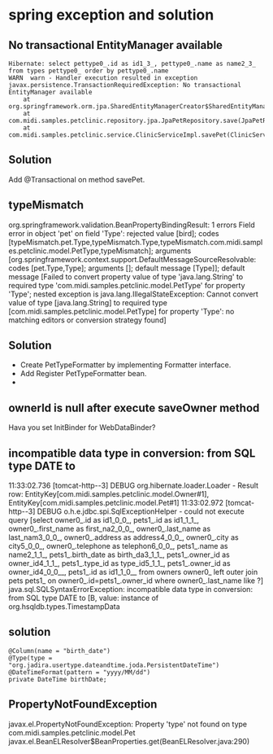 spring exception and solution
============================


No transactional EntityManager available
----------
  
    Hibernate: select pettype0_.id as id1_3_, pettype0_.name as name2_3_ from types pettype0_ order by pettype0_.name
    WARN  warn - Handler execution resulted in exception
    javax.persistence.TransactionRequiredException: No transactional EntityManager available
    	at org.springframework.orm.jpa.SharedEntityManagerCreator$SharedEntityManagerInvocationHandler.invoke(SharedEntityManagerCreator.java:275) 
    	at com.midi.samples.petclinic.repository.jpa.JpaPetRepository.save(JpaPetRepository.java:35) 
    	at com.midi.samples.petclinic.service.ClinicServiceImpl.savePet(ClinicServiceImpl.java:53) 

Solution
--------
Add @Transactional on method savePet.


typeMismatch
--------
  org.springframework.validation.BeanPropertyBindingResult: 1 errors
  Field error in object 'pet' on field 'Type': rejected value [bird]; codes [typeMismatch.pet.Type,typeMismatch.Type,typeMismatch.com.midi.samples.petclinic.model.PetType,typeMismatch]; arguments [org.springframework.context.support.DefaultMessageSourceResolvable: codes [pet.Type,Type]; arguments []; default message [Type]]; default message [Failed to convert property value of type 'java.lang.String' to required type 'com.midi.samples.petclinic.model.PetType' for property 'Type'; nested exception is java.lang.IllegalStateException: Cannot convert value of type [java.lang.String] to required type [com.midi.samples.petclinic.model.PetType] for property 'Type': no matching editors or conversion strategy found]
  
Solution  
--------
* Create PetTypeFormatter by implementing Formatter interface.
* Add Register PetTypeFormatter bean.
* 

ownerId is null after execute saveOwner method
--------
Hava you set InitBinder for WebDataBinder?

incompatible data type in conversion: from SQL type DATE to
--------
11:33:02.736 [tomcat-http--3] DEBUG org.hibernate.loader.Loader - Result row: EntityKey[com.midi.samples.petclinic.model.Owner#1], EntityKey[com.midi.samples.petclinic.model.Pet#1]
11:33:02.972 [tomcat-http--3] DEBUG o.h.e.jdbc.spi.SqlExceptionHelper - could not execute query [select owner0_.id as id1_0_0_, pets1_.id as id1_1_1_, owner0_.first_name as first_na2_0_0_, owner0_.last_name as last_nam3_0_0_, owner0_.address as address4_0_0_, owner0_.city as city5_0_0_, owner0_.telephone as telephon6_0_0_, pets1_.name as name2_1_1_, pets1_.birth_date as birth_da3_1_1_, pets1_.owner_id as owner_id4_1_1_, pets1_.type_id as type_id5_1_1_, pets1_.owner_id as owner_id4_0_0__, pets1_.id as id1_1_0__ from owners owner0_ left outer join pets pets1_ on owner0_.id=pets1_.owner_id where owner0_.last_name like ?]
java.sql.SQLSyntaxErrorException: incompatible data type in conversion: from SQL type DATE to [B, value: instance of org.hsqldb.types.TimestampData

solution
--------

    @Column(name = "birth_date")
    @Type(type = "org.jadira.usertype.dateandtime.joda.PersistentDateTime")
    @DateTimeFormat(pattern = "yyyy/MM/dd")
    private DateTime birthDate;

PropertyNotFoundException
------
  
  javax.el.PropertyNotFoundException: Property 'type' not found on type com.midi.samples.petclinic.model.Pet
  	javax.el.BeanELResolver$BeanProperties.get(BeanELResolver.java:290)
